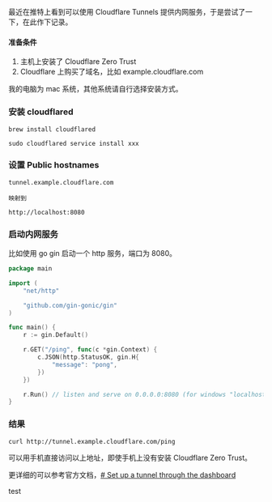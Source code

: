 最近在推特上看到可以使用 Cloudflare Tunnels 提供内网服务，于是尝试了一下，在此作下记录。

#### 准备条件
1. 主机上安装了 Cloudflare Zero Trust
2. Cloudflare 上购买了域名，比如 example.cloudflare.com

我的电脑为 mac 系统，其他系统请自行选择安装方式。
### 安装 cloudflared
```
brew install cloudflared

sudo cloudflared service install xxx
```

### 设置 Public hostnames
```
tunnel.example.cloudflare.com

映射到

http://localhost:8080
```

### 启动内网服务

比如使用 go gin 启动一个 http 服务，端口为 8080。
```go
package main

import (
	"net/http"

	"github.com/gin-gonic/gin"
)

func main() {
	r := gin.Default()

	r.GET("/ping", func(c *gin.Context) {
		c.JSON(http.StatusOK, gin.H{
			"message": "pong",
		})
	})

	r.Run() // listen and serve on 0.0.0.0:8080 (for windows "localhost:8080")
}
```

### 结果
```
curl http://tunnel.example.cloudflare.com/ping
```

可以用手机直接访问以上地址，即使手机上没有安装 Cloudflare Zero Trust。

更详细的可以参考官方文档，[# Set up a tunnel through the dashboard](https://developers.cloudflare.com/cloudflare-one/connections/connect-networks/get-started/create-remote-tunnel/)

test

<!-- ##{"timestamp":1707858708}## -->